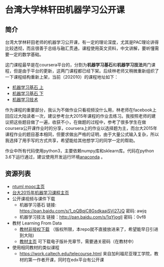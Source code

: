 # 台湾大学林轩田机器学习公开课

## 简介

台湾大学林轩田老师的机器学习公开课，有一定的理论深度，尤其是PAC理论讲得比较透彻，而且很善于总结与融汇贯通，课程使用英文资料，中文讲解，要听懂需要一定的数学基础。

这门课程最早是在coursera平台的，分割为**机器学习基石**和**机器学习技法**两门课程，但是由于平台的更新，这两门课程都已经下架。后续林老师又稍微重新组织了一下课程结构重新上架，当前（202010）的课程地址如下：

* [机器学习基石 上](https://www.coursera.org/learn/ntumlone-mathematicalfoundations)
* [机器学习基石 下](https://www.coursera.org/learn/ntumlone-algorithmicfoundations)
* [机器学习技术](https://www.coursera.org/learn/machine-learning-techniques)

作为课程的重要部分，我认为不做作业只看视频没什么用，林老师在facebook上回应过大陆读者一次，建议参考台大2015年课程的作业去练习。我按照老师的建议把这些题目做了一遍，收获不小，在做题的过程中，参考了很多学生在做coursera公开课作业时的分享，coursera上的作业以选择题为主，而台大2015年课程作业的题目基本相同，但要求做出严格的证明，由于大量公式输入复杂，所以我选择了用手写的方式共享，希望能给其他想学习的同学一定的帮助。

作业中所有代码使用python3，主要依赖numpy库和sklearn库。代码在python 3.6下运行通过，建议使用开发运行环境[anaconda](https://www.continuum.io/anaconda-overview) 。

## 资源列表

* [ntuml mooc主页](http://www.csie.ntu.edu.tw/~htlin/mooc/)
* [台大2015年机器学习课程主页](https://www.csie.ntu.edu.tw/~htlin/course/ml15fall/)
* 公开课视频与课件下载
  * 机器学习基石 链接: https://pan.baidu.com/s/1_pQBqjC8GsdkaajSVj27JQ  密码: awjq
  * 机器学习技法 链接：http://pan.baidu.com/s/1qYjoglI 密码：0vf8
* 教材 Learning From Data
  * [教材非授权下载](http://gen.lib.rus.ec/book/index.php?md5=BCF7C1FF782654437CA474770AB041D5) （版权所限，本repo就不直接放进来了，希望能早日引进到大陆)
  * [教材主页](http://amlbook.com/) 可下载电子版补充章节，需要通关密码（在教材中）
* 使用相同教材的类似课程
  * https://work.caltech.edu/telecourse.html 来自加利福尼亚理工学院，教材的第一作者开课，同时在edx平台有公开课
